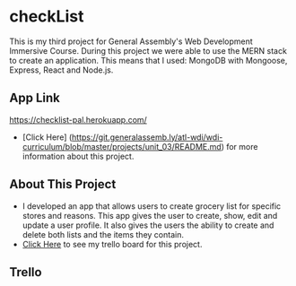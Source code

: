 # checkList
This is my third project for General Assembly's Web Development Immersive Course. During this project we were able to use the MERN stack to create an application. This means that I used: MongoDB with Mongoose, Express, React and Node.js.

## App Link
https://checklist-pal.herokuapp.com/

* [Click Here] (https://git.generalassemb.ly/atl-wdi/wdi-curriculum/blob/master/projects/unit_03/README.md) for more information about this project.

## About This Project
* I developed an app that allows users to create grocery list for specific stores and reasons. This app gives the user to create, show, edit and update a user profile. It also gives the users the ability to create and delete both lists and the items they contain.
* [Click Here](https://trello.com/b/Z9WlRM0s/wdi16-project-3-checklist) to see my trello board for this project.




## Trello 



